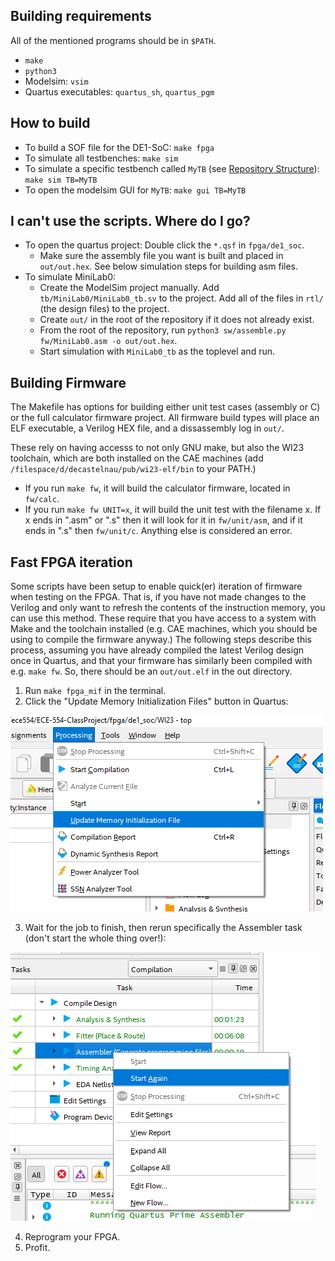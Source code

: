 ## Building requirements

All of the mentioned programs should be in `$PATH`.

* `make`
* `python3`
* Modelsim: `vsim`
* Quartus executables: `quartus_sh`, `quartus_pgm`

## How to build

* To build a SOF file for the DE1-SoC: `make fpga`
* To simulate all testbenches: `make sim`
* To simulate a specific testbench called `MyTB` (see [Repository Structure](#repository-structure)): `make sim TB=MyTB`
* To open the modelsim GUI for `MyTB`: `make gui TB=MyTB`

## I can't use the scripts. Where do I go?

* To open the quartus project: Double click the `*.qsf` in `fpga/de1_soc`.
    * Make sure the assembly file you want is built and placed in `out/out.hex`. See below simulation steps for building asm files.
* To simulate MiniLab0:
    * Create the ModelSim project manually. Add `tb/MiniLab0/MiniLab0_tb.sv` to the project. Add all of the files in `rtl/` (the design files) to the project.
    * Create `out/` in the root of the repository if it does not already exist.
    * From the root of the repository, run `python3 sw/assemble.py fw/MiniLab0.asm -o out/out.hex`.
    * Start simulation with `MiniLab0_tb` as the toplevel and run.

## Building Firmware

The Makefile has options for building either unit test cases (assembly or C) or the full calculator firmware project.  All firmware build types will place an ELF executable, a Verilog HEX file, and a dissassembly log in `out/`. 

These rely on having accesss to not only GNU make, but also the WI23 toolchain, which are both installed on the CAE machines (add `/filespace/d/decastelnau/pub/wi23-elf/bin` to your PATH.)

* If you run `make fw`, it will build the calculator firmware, located in `fw/calc`.
* If you run `make fw UNIT=x`, it will build the unit test with the filename x. If x ends in ".asm" or ".s" then it will look for it in `fw/unit/asm`, and if it ends in ".s" then `fw/unit/c`. Anything else is considered an error.

## Fast FPGA iteration

Some scripts have been setup to enable quick(er) iteration of firmware when testing on the FPGA. That is, if you have not made changes to the Verilog and only want to refresh the contents of the instruction memory, you can use this method. These require that you have access to a system with Make and the toolchain installed (e.g. CAE machines, which you should be using to compile the firmware anyway.) The following steps describe this process, assuming you have already compiled the latest Verilog design once in Quartus, and that your firmware has similarly been compiled with e.g. `make fw`. So, there should be an `out/out.elf` in the out directory.

1. Run `make fpga_mif` in the terminal.
2. Click the "Update Memory Initialization Files" button in Quartus:

![Update Memory Initialization Files](img/update_mif.png)

3. Wait for the job to finish, then rerun specifically the Assembler task (don't start the whole thing over!):

![Rerun assembler](img/rerun_assembler.png)

4. Reprogram your FPGA.
5. Profit.
